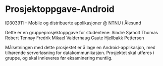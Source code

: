# Prosjektoppgave-Android
ID303911 - Mobile og distribuerte applikasjoner @ NTNU i Ålesund

Dette er en gruppeprosjektoppgave for studentene:
Sindre Sjøholt
Thomas Robert Tennøy
Fredrik Mikael Valderhaug
Gaute Hjellbakk Pettersen


Målsetningen med dette prosjektet er å lage en Android-applikasjon, med tilhørende serverløsning for datakommunikasjon.
Prosjektet skal utføres i gruppe, og skal innleveres før eksaminering muntlig.
